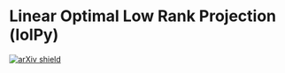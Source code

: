 # Linear Optimal Low Rank Projection (lolPy)


[![arXiv shield](https://img.shields.io/badge/arXiv-1709.01233-red.svg?style=flat)](https://arxiv.org/abs/1709.01233)